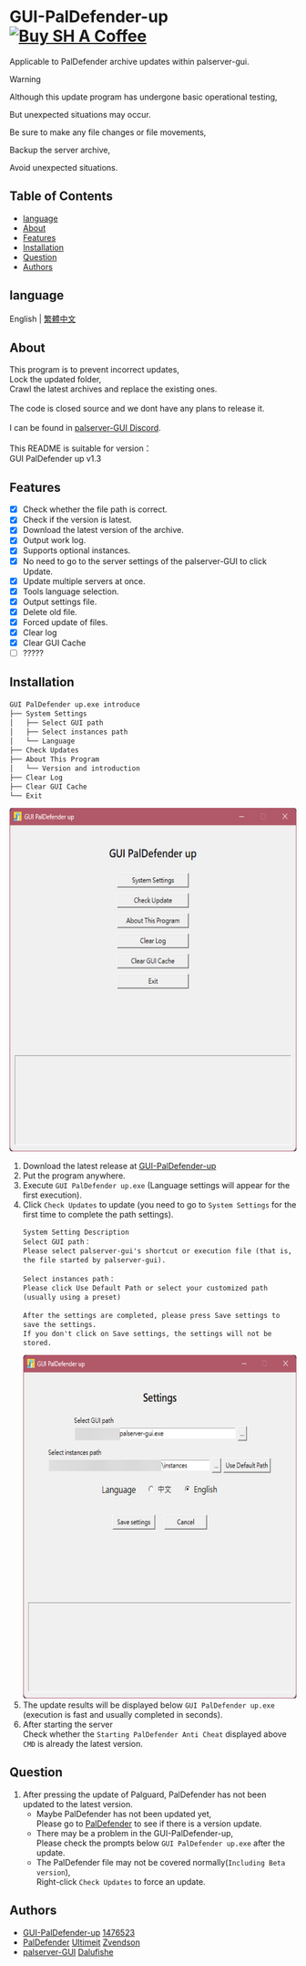 # GUI-PalDefender-up <a href="https://www.buymeacoffee.com/tocsh" target="_blank"><img src="https://cdn.buymeacoffee.com/buttons/v2/default-blue.png" alt="Buy SH A Coffee" height="36" width="120"></a>
Applicable to PalDefender archive updates within palserver-gui.

> [!WARNING]
>
> Although this update program has undergone basic operational testing,
> 
> But unexpected situations may occur.
> 
> Be sure to make any file changes or file movements,
> 
> Backup the server archive,
> 
> Avoid unexpected situations.
>

## Table of Contents
- [language](#language)
- [About](#about)
- [Features](#features)
- [Installation](#installation)
- [Question](#question)
- [Authors](#authors)

## language
English | [繁體中文](./README_ZH_TW.md)

## About
This program is to prevent incorrect updates,
<br>Lock the updated folder,
<br>Crawl the latest archives and replace the existing ones.
<br>
<br>The code is closed source and we dont have any plans to release it.
<br>
<br>I can be found in [palserver-GUI Discord](https://discord.gg/UA24pctUYc).
<br>
<br>This README is suitable for version：
<br>GUI PalDefender up v1.3
<br>

## Features
- [x] Check whether the file path is correct.
- [x] Check if the version is latest.
- [x] Download the latest version of the archive.
- [x] Output work log.
- [x] Supports optional instances.
- [x] No need to go to the server settings of the palserver-GUI to click Update.
- [x] Update multiple servers at once.
- [x] Tools language selection.
- [x] Output settings file.
- [x] Delete old file.
- [x] Forced update of files.
- [x] Clear log
- [x] Clear GUI Cache
- [ ] ?????

## Installation
   ```
   GUI PalDefender up.exe introduce
   ├── System Settings
   │   ├── Select GUI path
   │   ├── Select instances path
   │   └── Language
   ├── Check Updates
   ├── About This Program
   │   └── Version and introduction
   ├── Clear Log
   ├── Clear GUI Cache
   └── Exit
   ```
<img src="https://raw.githubusercontent.com/1476523/GUI-PalDefender-up/refs/heads/main/img/EN-00.jpg" alt="Main page" height="602" width="612"></a>
1. Download the latest release at [GUI-PalDefender-up](https://github.com/1476523/GUI-PalDefender-up/releases)
2. Put the program anywhere.
3. Execute `GUI PalDefender up.exe` (Language settings will appear for the first execution).
4. Click `Check Updates` to update (you need to go to `System Settings` for the first time to complete the path settings).
   ```
   System Setting Description
   Select GUI path：
   Please select palserver-gui's shortcut or execution file (that is, the file started by palserver-gui).

   Select instances path：
   Please click Use Default Path or select your customized path (usually using a preset)

   After the settings are completed, please press Save settings to save the settings.
   If you don't click on Save settings, the settings will not be stored.
   ```
   <img src="https://raw.githubusercontent.com/1476523/GUI-PalDefender-up/refs/heads/main/img/EN-01.jpg" alt="System Settings" height="602" width="612"></a><br>
5. The update results will be displayed below `GUI PalDefender up.exe` (execution is fast and usually completed in seconds).
6. After starting the server
   <br>Check whether the `Starting PalDefender Anti Cheat` displayed above `CMD` is already the latest version.

## Question
1. After pressing the update of Palguard, PalDefender has not been updated to the latest version.
   -  Maybe PalDefender has not been updated yet,
    <br> Please go to [PalDefender](https://github.com/Ultimeit/PalDefender) to see if there is a version update.
   -  There may be a problem in the GUI-PalDefender-up,
    <br> Please check the prompts below `GUI PalDefender up.exe` after the update.
   -  The PalDefender file may not be covered normally(`Including Beta version`),
    <br> Right-click `Check Updates` to force an update.

## Authors
- [GUI-PalDefender-up](https://github.com/1476523/GUI-PalDefender-up) [1476523](https://github.com/1476523)
- [PalDefender](https://github.com/Ultimeit/PalDefender) [Ultimeit](https://github.com/Ultimeit) [Zvendson](https://github.com/Zvendson)
- [palserver-GUI](https://github.com/Dalufishe/palserver-GUI) [Dalufishe](https://github.com/Dalufishe)

